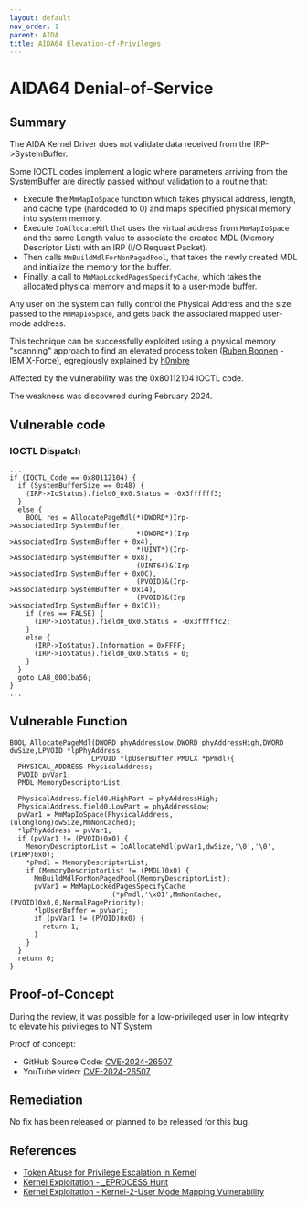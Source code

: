 ```yaml
---
layout: default
nav_order: 1
parent: AIDA
title: AIDA64 Elevation-of-Privileges
---
```

# AIDA64 Denial-of-Service

## Summary

The AIDA Kernel Driver does not validate data received from the IRP->SystemBuffer.

Some IOCTL codes implement a logic where parameters arriving from the SystemBuffer 
are directly passed without validation to a routine that:
* Execute the `MmMapIoSpace` function which takes physical address, length, and cache type (hardcoded to 0) and maps specified physical memory into system memory.
* Execute `IoAllocateMdl` that uses the virtual address from `MmMapIoSpace` and the same Length value to associate the created MDL (Memory Descriptor List) with an IRP (I/O Request Packet).
* Then calls `MmBuildMdlForNonPagedPool`, that takes the newly created MDL and initialize the memory for the buffer.
* Finally, a call to `MmMapLockedPagesSpecifyCache`, which takes the allocated physical memory and maps it to a user-mode buffer.

Any user on the system can fully control the Physical Address and the size passed to the `MmMapIoSpace`,
and gets back the associated mapped user-mode address.

This technique can be successfully exploited using a physical memory "scanning" approach to find an elevated
process token ([Ruben Boonen][5] - IBM X-Force), egregiously explained by [h0mbre][4]

Affected by the vulnerability was the 0x80112104 IOCTL code. 

The weakness was discovered during February 2024.

## Vulnerable code

### IOCTL Dispatch

```
...
if (IOCTL_Code == 0x80112104) {
  if (SystemBufferSize == 0x48) {
    (IRP->IoStatus).field0_0x0.Status = -0x3ffffff3;
  }
  else {
    BOOL res = AllocatePageMdl(*(DWORD*)Irp->AssociatedIrp.SystemBuffer,
                               *(DWORD*)(Irp->AssociatedIrp.SystemBuffer + 0x4),
                               *(UINT*)(Irp->AssociatedIrp.SystemBuffer + 0x8),
                               (UINT64)&(Irp->AssociatedIrp.SystemBuffer + 0x0C),
                               (PVOID)&(Irp->AssociatedIrp.SystemBuffer + 0x14),
                               (PVOID)&(Irp->AssociatedIrp.SystemBuffer + 0x1C));
    if (res == FALSE) {
      (IRP->IoStatus).field0_0x0.Status = -0x3fffffc2;
    }
    else {
      (IRP->IoStatus).Information = 0xFFFF;
      (IRP->IoStatus).field0_0x0.Status = 0;
    }
  }
  goto LAB_0001ba56;
}
...
```

## Vulnerable Function

```
BOOL AllocatePageMdl(DWORD phyAddressLow,DWORD phyAddressHigh,DWORD dwSize,LPVOID *lpPhyAddress,
                    LPVOID *lpUserBuffer,PMDLX *pPmdl){
  PHYSICAL_ADDRESS PhysicalAddress;
  PVOID pvVar1;
  PMDL MemoryDescriptorList;
  
  PhysicalAddress.field0.HighPart = phyAddressHigh;
  PhysicalAddress.field0.LowPart = phyAddressLow;
  pvVar1 = MmMapIoSpace(PhysicalAddress,(ulonglong)dwSize,MmNonCached);
  *lpPhyAddress = pvVar1;
  if (pvVar1 != (PVOID)0x0) {
    MemoryDescriptorList = IoAllocateMdl(pvVar1,dwSize,'\0','\0',(PIRP)0x0);
    *pPmdl = MemoryDescriptorList;
    if (MemoryDescriptorList != (PMDL)0x0) {
      MmBuildMdlForNonPagedPool(MemoryDescriptorList);
      pvVar1 = MmMapLockedPagesSpecifyCache
                         (*pPmdl,'\x01',MmNonCached,(PVOID)0x0,0,NormalPagePriority);
      *lpUserBuffer = pvVar1;
      if (pvVar1 != (PVOID)0x0) {
        return 1;
      }
    }
  }
  return 0;
}
```

## Proof-of-Concept

During the review, it was possible for a low-privileged user in low integrity to 
elevate his privileges to NT System.

Proof of concept: 

* GitHub Source Code: [CVE-2024-26507](https://github.com/klezVirus/AIDA64DRIVER-EoP)
* YouTube video: [CVE-2024-26507](https://youtu.be/ANerM_CgQ5c)

## Remediation

No fix has been released or planned to be released for this bug. 

## References

* [Token Abuse for Privilege Escalation in Kernel][1]
* [Kernel Exploitation - _EPROCESS Hunt][3]
* [Kernel Exploitation - Kernel-2-User Mode Mapping Vulnerability][2]


[1]: https://www.ired.team/miscellaneous-reversing-forensics/windows-kernel-internals/how-kernel-exploits-abuse-tokens-for-privilege-escalation
[2]: https://h0mbre.github.io/atillk64_exploit/#
[3]: https://fuzzysecurity.com/tutorials/expDev/23.html
[4]: https://twitter.com/h0mbre_
[5]: https://twitter.com/FuzzySec